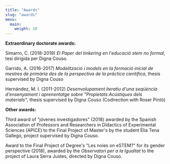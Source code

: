 ```yaml
---
title: "Awards"
slug: "awards"
menu:
  main:
    weight: 10
---
```

**Extraordinary doctorate awards:**

Simarro, C. (2018-2019) *El Paper del tinkering en l\'educació stem no
formal*, tesi dirigida per Digna Couso.

Garrido, A. (2016-2017) *Modelització i models en la formació inicial de
mestres de primària des de la perspectiva de la pràctica científica*,
thesis supervised by Digna Couso

Hernández, M. I. (2011-2012) *Desenvolupament iteratiu d'una seqüència
d'ensenyament i aprenentatge sobre "Propietats Acústiques dels
materials"*, thesis supervised by Digna Couso (Codirection with Roser
Pintó)



**Other awards:**

Third award of "jóvenes investigadores" (2018) awarded by the Spanish
Association of Professors and Researchers in Didactics of Experimental
Sciences (APICE) to the Final Project of Master\'s by the student Èlia
Tena Gallego, project supervised by Digna Couso.

Award to the Final Project of Degree\'s \"Les noies on eSTEM?\" for its
gender perspective (2018), awarded by the *Observatori per a la
Igualtat* to the project of Laura Serra Justes, directed by Digna Couso.
